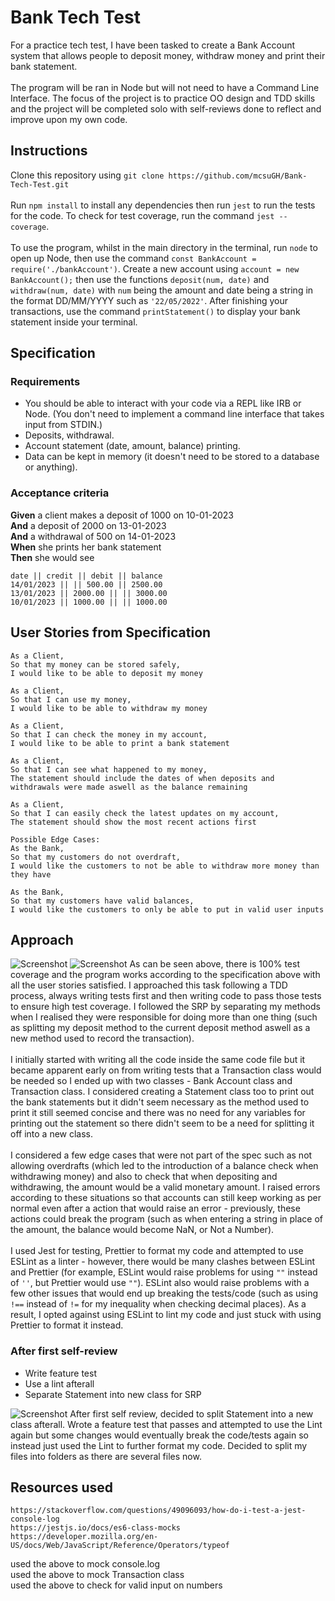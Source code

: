 # Bank Tech Test
For a practice tech test, I have been tasked to create a Bank Account system that allows people to deposit money, withdraw money and print their bank statement.\
\
The program will be ran in Node but will not need to have a Command Line Interface. The focus of the project is to practice OO design and TDD skills and the project will be completed solo with self-reviews done to reflect and improve upon my own code.

## Instructions
Clone this repository using `git clone https://github.com/mcsuGH/Bank-Tech-Test.git`\
\
Run `npm install` to install any dependencies then run `jest` to run the tests for the code. To check for test coverage, run the command `jest --coverage`.\
\
To use the program, whilst in the main directory in the terminal, run `node` to open up Node, then use the command `const BankAccount = require('./bankAccount')`. Create a new account using `account = new BankAccount();` then use the functions `deposit(num, date)` and `withdraw(num, date)` with `num` being the amount and date being a string in the format DD/MM/YYYY such as `'22/05/2022'`. After finishing your transactions, use the command `printStatement()` to display your bank statement inside your terminal.

## Specification
### Requirements
* You should be able to interact with your code via a REPL like IRB or Node.  (You don't need to implement a command line interface that takes input from STDIN.)
* Deposits, withdrawal.
* Account statement (date, amount, balance) printing.
* Data can be kept in memory (it doesn't need to be stored to a database or anything).

### Acceptance criteria
**Given** a client makes a deposit of 1000 on 10-01-2023  
**And** a deposit of 2000 on 13-01-2023  
**And** a withdrawal of 500 on 14-01-2023  
**When** she prints her bank statement  
**Then** she would see

```
date || credit || debit || balance
14/01/2023 || || 500.00 || 2500.00
13/01/2023 || 2000.00 || || 3000.00
10/01/2023 || 1000.00 || || 1000.00
```

## User Stories from Specification
```
As a Client,
So that my money can be stored safely,
I would like to be able to deposit my money

As a Client,
So that I can use my money,
I would like to be able to withdraw my money

As a Client,
So that I can check the money in my account,
I would like to be able to print a bank statement 

As a Client,
So that I can see what happened to my money,
The statement should include the dates of when deposits and withdrawals were made aswell as the balance remaining

As a Client,
So that I can easily check the latest updates on my account,
The statement should show the most recent actions first

Possible Edge Cases:
As the Bank,
So that my customers do not overdraft,
I would like the customers to not be able to withdraw more money than they have

As the Bank,
So that my customers have valid balances,
I would like the customers to only be able to put in valid user inputs
```

## Approach
![Screenshot](https://i.imgur.com/ItsUeyz.png)
![Screenshot](https://i.imgur.com/8NC0R0C.png)
As can be seen above, there is 100% test coverage and the program works according to the specification above with all the user stories satisfied. I approached this task following a TDD process, always writing tests first and then writing code to pass those tests to ensure high test coverage. I followed the SRP by separating my methods when I realised they were responsible for doing more than one thing (such as splitting my deposit method to the current deposit method aswell as a new method used to record the transaction).\
\
I initially started with writing all the code inside the same code file but it became apparent early on from writing tests that a Transaction class would be needed so I ended up with two classes - Bank Account class and Transaction class. I considered creating a Statement class too to print out the bank statements but it didn't seem necessary as the method used to print it still seemed concise and there was no need for any variables for printing out the statement so there didn't seem to be a need for splitting it off into a new class.\
\
I considered a few edge cases that were not part of the spec such as not allowing overdrafts (which led to the introduction of a balance check when withdrawing money) and also to check that when depositing and withdrawing, the amount would be a valid monetary amount. I raised errors according to these situations so that accounts can still keep working as per normal even after a action that would raise an error - previously, these actions could break the program (such as when entering a string in place of the amount, the balance would become NaN, or Not a Number).\
\
I used Jest for testing, Prettier to format my code and attempted to use ESLint as a linter - however, there would be many clashes between ESLint and Prettier (for example, ESLint would raise problems for using `""` instead of `''`, but Prettier would use `""`). ESLint also would raise problems with a few other issues that would end up breaking the tests/code (such as using `!==` instead of `!=` for my inequality when checking decimal places). As a result, I opted against using ESLint to lint my code and just stuck with using Prettier to format it instead.

### After first self-review
- Write feature test
- Use a lint afterall
- Separate Statement into new class for SRP

![Screenshot](https://i.imgur.com/jbXvcQq.png)
After first self review, decided to split Statement into a new class afterall. Wrote a feature test that passes and attempted to use the Lint again but some changes would eventually break the code/tests again so instead just used the Lint to further format my code. Decided to split my files into folders as there are several files now.

## Resources used
```
https://stackoverflow.com/questions/49096093/how-do-i-test-a-jest-console-log
https://jestjs.io/docs/es6-class-mocks
https://developer.mozilla.org/en-US/docs/Web/JavaScript/Reference/Operators/typeof
```
used the above to mock console.log\
used the above to mock Transaction class\
used the above to check for valid input on numbers